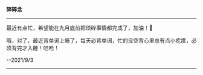 **碎碎念**

---

最近有点忙，希望能在九月底前把琐碎事情都完成了，加油！💪

哦，对了，最近背单词上瘾了，每天必背单词，忙的没空背心里总有点小疙瘩，必须背完才入睡！哈哈！

--2021/9/3

-----


